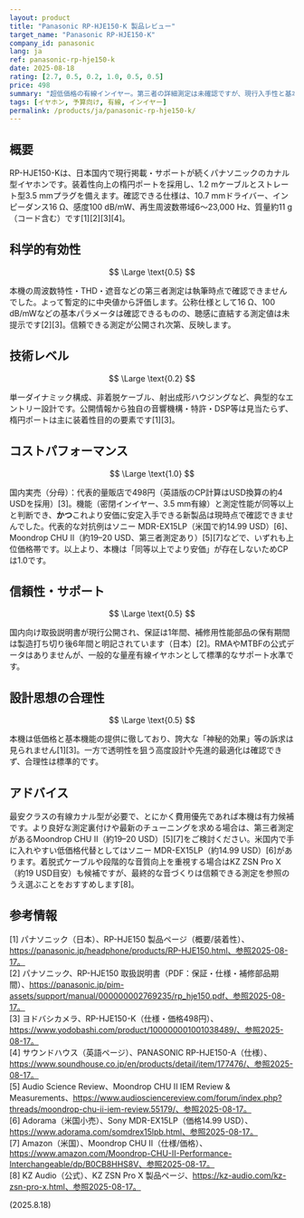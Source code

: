 ```yaml
---
layout: product
title: "Panasonic RP-HJE150-K 製品レビュー"
target_name: "Panasonic RP-HJE150-K"
company_id: panasonic
lang: ja
ref: panasonic-rp-hje150-k
date: 2025-08-18
rating: [2.7, 0.5, 0.2, 1.0, 0.5, 0.5]
price: 498
summary: "超低価格の有線インイヤー。第三者の詳細測定は未確認ですが、現行入手性と基本仕様が明確で、使い捨て用途に適した構成です。"
tags: [イヤホン, 予算向け, 有線, インイヤー]
permalink: /products/ja/panasonic-rp-hje150-k/
---
```


## 概要

RP-HJE150-Kは、日本国内で現行掲載・サポートが続くパナソニックのカナル型イヤホンです。装着性向上の楕円ポートを採用し、1.2 mケーブルとストレート型3.5 mmプラグを備えます。確認できる仕様は、10.7 mmドライバー、インピーダンス16 Ω、感度100 dB/mW、再生周波数帯域6～23,000 Hz、質量約11 g（コード含む）です[1][2][3][4]。

## 科学的有効性

$$ \Large \text{0.5} $$

本機の周波数特性・THD・遮音などの第三者測定は執筆時点で確認できませんでした。よって暫定的に中央値から評価します。公称仕様として16 Ω、100 dB/mWなどの基本パラメータは確認できるものの、聴感に直結する測定値は未提示です[2][3]。信頼できる測定が公開され次第、反映します。

## 技術レベル

$$ \Large \text{0.2} $$

単一ダイナミック構成、非着脱ケーブル、射出成形ハウジングなど、典型的なエントリー設計です。公開情報から独自の音響機構・特許・DSP等は見当たらず、楕円ポートは主に装着性目的の要素です[1][3]。

## コストパフォーマンス

$$ \Large \text{1.0} $$

国内実売（分母）：代表的量販店で498円（英語版のCP計算はUSD換算の約4 USDを採用）[3]。機能（密閉インイヤー、3.5 mm有線）と測定性能が同等以上と判断でき、**かつ**これより安価に安定入手できる新製品は現時点で確認できませんでした。代表的な対抗例はソニー MDR-EX15LP（米国で約14.99 USD）[6]、Moondrop CHU II（約19–20 USD、第三者測定あり）[5][7]などで、いずれも上位価格帯です。以上より、本機は「同等以上でより安価」が存在しないためCPは1.0です。

## 信頼性・サポート

$$ \Large \text{0.5} $$

国内向け取扱説明書が現行公開され、保証は1年間、補修用性能部品の保有期間は製造打ち切り後6年間と明記されています（日本）[2]。RMAやMTBFの公式データはありませんが、一般的な量産有線イヤホンとして標準的なサポート水準です。

## 設計思想の合理性

$$ \Large \text{0.5} $$

本機は低価格と基本機能の提供に徹しており、誇大な「神秘的効果」等の訴求は見られません[1][3]。一方で透明性を狙う高度設計や先進的最適化は確認できず、合理性は標準的です。

## アドバイス

最安クラスの有線カナル型が必要で、とにかく費用優先であれば本機は有力候補です。より良好な測定裏付けや最新のチューニングを求める場合は、第三者測定があるMoondrop CHU II（約19–20 USD）[5][7]をご検討ください。米国内で手に入れやすい低価格代替としてはソニー MDR-EX15LP（約14.99 USD）[6]があります。着脱式ケーブルや段階的な音質向上を重視する場合はKZ ZSN Pro X（約19 USD目安）も候補ですが、最終的な音づくりは信頼できる測定を参照のうえ選ぶことをおすすめします[8]。

## 参考情報

[1] パナソニック（日本）、RP-HJE150 製品ページ（概要/装着性）、https://panasonic.jp/headphone/products/RP-HJE150.html、参照2025-08-17。  
[2] パナソニック、RP-HJE150 取扱説明書（PDF：保証・仕様・補修部品期間）、https://panasonic.jp/pim-assets/support/manual/000000002769235/rp_hje150.pdf、参照2025-08-17。  
[3] ヨドバシカメラ、RP-HJE150-K（仕様・価格498円）、https://www.yodobashi.com/product/100000001001038489/、参照2025-08-17。  
[4] サウンドハウス（英語ページ）、PANASONIC RP-HJE150-A（仕様）、https://www.soundhouse.co.jp/en/products/detail/item/177476/、参照2025-08-17。  
[5] Audio Science Review、Moondrop CHU II IEM Review & Measurements、https://www.audiosciencereview.com/forum/index.php?threads/moondrop-chu-ii-iem-review.55179/、参照2025-08-17。  
[6] Adorama（米国小売）、Sony MDR-EX15LP（価格14.99 USD）、https://www.adorama.com/somdrex15lpb.html、参照2025-08-17。  
[7] Amazon（米国）、Moondrop CHU II（仕様/価格）、https://www.amazon.com/Moondrop-CHU-II-Performance-Interchangeable/dp/B0CB8HHS8V、参照2025-08-17。  
[8] KZ Audio（公式）、KZ ZSN Pro X 製品ページ、https://kz-audio.com/kz-zsn-pro-x.html、参照2025-08-17。

(2025.8.18)

